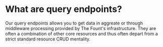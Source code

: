 # What are query endpoints?

Our query endpoints allows you to get data in aggreate or through middleware processing provided by The Fount's infrastructure. They are often a combination of other core resources and thus often depart from a strict standard resource CRUD mentality.
